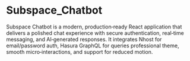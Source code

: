 # Subspace_Chatbot
Subspace Chatbot is a modern, production‑ready React application that delivers a polished chat experience with secure authentication, real‑time messaging, and AI‑generated responses. It integrates Nhost for email/password auth, Hasura GraphQL for queries    professional theme, smooth micro‑interactions, and support for reduced motion.
